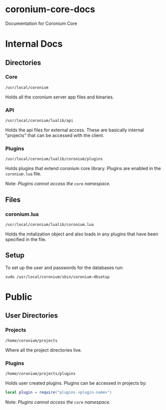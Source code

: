 # coronium-core-docs
Documentation for Coronium Core

# Internal Docs

## Directories

### Core

`/usr/local/coronium`

Holds all the coronium server app files and binaries.

### API

`/usr/local/coronium/lualib/api`

Holds the api files for external access. These are basically internal "projects" that can be accessed with the client.

### Plugins

`/usr/local/coronium/lualib/coronium/plugins`

Holds plugins that extend coronium core library. Plugins are enabled in the `coronium.lua` file.

Note: _Plugins cannot access the `core` namespace._

## Files

### coronium.lua

`/usr/local/coronium/lualib/coronium.lua`

Holds the initalization object and also loads in any plugins that have been specified in the file.

## Setup

To set up the user and passwords for the databases run:

`sudo /usr/local/coronium/sbin/coronium-dbsetup`

# Public

## User Directories

### Projects

`/home/coronium/projects`

Where all the project directories live.

### Plugins

`/home/coronium/projects/plugins`

Holds user created plugins. Plugins can be accessed in projects by:

```lua
local plugin = require("plugins.<plugin-name>")
```

Note: _Plugins cannot access the `core` namespace._
